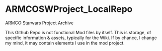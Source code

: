 # ARMCOSWProject_LocalRepo
 ARMCO Starwars Project Archive

 This Github Repo is not functional Mod files by itself.
 This is storage, of specific information & assets, typically for the Wiki.
 If by chance, I change my mind, it may contain elements I use in the mod project.
 